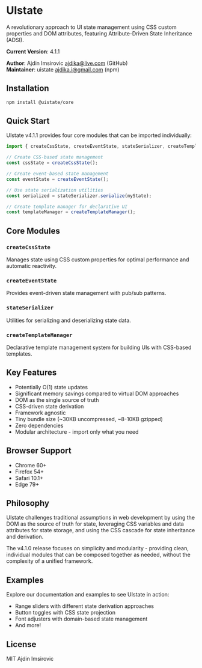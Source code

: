 # UIstate

A revolutionary approach to UI state management using CSS custom properties and DOM attributes, featuring Attribute-Driven State Inheritance (ADSI).

**Current Version**: 4.1.1

**Author**: Ajdin Imsirovic <ajdika@live.com> (GitHub)  
**Maintainer**: uistate <ajdika.i@gmail.com> (npm)

## Installation

```bash
npm install @uistate/core
```

## Quick Start

UIstate v4.1.1 provides four core modules that can be imported individually:

```javascript
import { createCssState, createEventState, stateSerializer, createTemplateManager } from '@uistate/core';

// Create CSS-based state management
const cssState = createCssState();

// Create event-based state management  
const eventState = createEventState();

// Use state serialization utilities
const serialized = stateSerializer.serialize(myState);

// Create template manager for declarative UI
const templateManager = createTemplateManager();
```

## Core Modules

### `createCssState`
Manages state using CSS custom properties for optimal performance and automatic reactivity.

### `createEventState` 
Provides event-driven state management with pub/sub patterns.

### `stateSerializer`
Utilities for serializing and deserializing state data.

### `createTemplateManager`
Declarative template management system for building UIs with CSS-based templates.

## Key Features

- Potentially O(1) state updates
- Significant memory savings compared to virtual DOM approaches
- DOM as the single source of truth
- CSS-driven state derivation
- Framework agnostic
- Tiny bundle size (~30KB uncompressed, ~8-10KB gzipped)
- Zero dependencies
- Modular architecture - import only what you need

## Browser Support

- Chrome 60+
- Firefox 54+
- Safari 10.1+
- Edge 79+

## Philosophy

UIstate challenges traditional assumptions in web development by using the DOM as the source of truth for state, leveraging CSS variables and data attributes for state storage, and using the CSS cascade for state inheritance and derivation.

The v4.1.0 release focuses on simplicity and modularity - providing clean, individual modules that can be composed together as needed, without the complexity of a unified framework.

## Examples

Explore our documentation and examples to see UIstate in action:

- Range sliders with different state derivation approaches
- Button toggles with CSS state projection
- Font adjusters with domain-based state management
- And more!

## License

MIT  Ajdin Imsirovic

